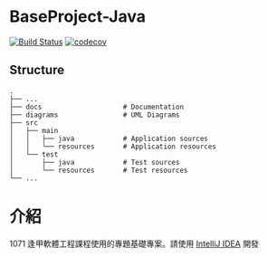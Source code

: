 # BaseProject-Java
[![Build Status](https://travis-ci.org/1071-FCU-SE/BaseProject.svg?branch=master)](https://travis-ci.org/1071-FCU-SE/BaseProject)
[![codecov](https://codecov.io/gh/1071-FCU-SE/BaseProject/branch/master/graph/badge.svg)](https://codecov.io/gh/1071-FCU-SE/BaseProject)

## Structure
```
.
├── ...
├── docs                    # Documentation
├── diagrams                # UML Diagrams
├── src
│   ├── main
│   │   ├── java            # Application sources
│   │   └── resources       # Application resources
│   └── test
│       ├── java            # Test sources
│       └── resources       # Test resources
└── ...
```

# 介紹
1071 逢甲軟體工程課程使用的專題基礎專案。請使用 [IntelliJ IDEA](https://www.jetbrains.com/idea/) 開發
